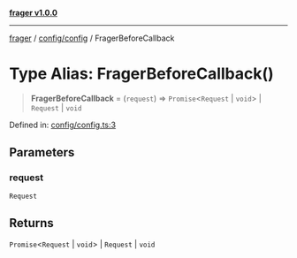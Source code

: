 [**frager v1.0.0**](../../../README.md)

***

[frager](../../../modules.md) / [config/config](../README.md) / FragerBeforeCallback

# Type Alias: FragerBeforeCallback()

> **FragerBeforeCallback** = (`request`) => `Promise`\<`Request` \| `void`\> \| `Request` \| `void`

Defined in: [config/config.ts:3](https://github.com/kkatou7209/frager/blob/491d0c84b17cb650ad82291d75ba89f1fb98e121/lib/config/config.ts#L3)

## Parameters

### request

`Request`

## Returns

`Promise`\<`Request` \| `void`\> \| `Request` \| `void`
